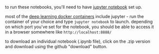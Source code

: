 to run these notebooks, you'll need to have [jupyter notebook](http://jupyter-notebook-beginner-guide.readthedocs.io/en/latest/index.html) set up. 

most of the [deep learning docker containers](https://publicityreform.github.io/findbyimage/DL-Docker.html) include jupyter - run the container of your choice and type `jupyter notebook` to launch. depending on which port you've set for the notebook, you should be able to access it in a browser somewhere like `http://localhost:8888/` 

to download an individual notebook (.ipynb file), click on the .zip version and download using the github "download" button.  
